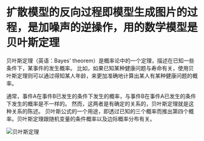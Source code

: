 # 扩散模型的反向过程即模型生成图片的过程，是加噪声的逆操作，用的数学模型是 贝叶斯定理

贝叶斯定理（英语：Bayes' theorem）是概率论中的一个定理，描述在已知一些条件下，某事件的发生概率。
比如，如果已知某种健康问题与寿命有关，使用贝叶斯定理则可以通过得知某人年龄，来更加准确地计算出某人有某种健康问题的概率。

通常，事件A在事件B已发生的条件下发生的概率，与事件B在事件A已发生的条件下发生的概率是不一样的。
然而，这两者是有确定的关系的，贝叶斯定理就是这种关系的陈述。
贝叶斯公式的一个用途，即透过已知的三个概率而推出第四个概率。贝叶斯定理跟随机变量的条件概率以及边际概率分布有关。

![贝叶斯定理](https://wikimedia.org/api/rest_v1/media/math/render/svg/e08d4ab0386c0ebb7d87f398cd38f911440fe3da)
